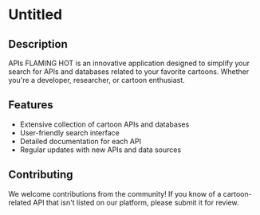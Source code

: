 # Untitled

## Description

APIs FLAMING HOT is an innovative application designed to simplify your search for APIs and databases related to your favorite cartoons. Whether you're a developer, researcher, or cartoon enthusiast.

## Features

* Extensive collection of cartoon APIs and databases
* User-friendly search interface
* Detailed documentation for each API
* Regular updates with new APIs and data sources

## Contributing

We welcome contributions from the community! If you know of a cartoon-related API that isn't listed on our platform, please submit it for review.

